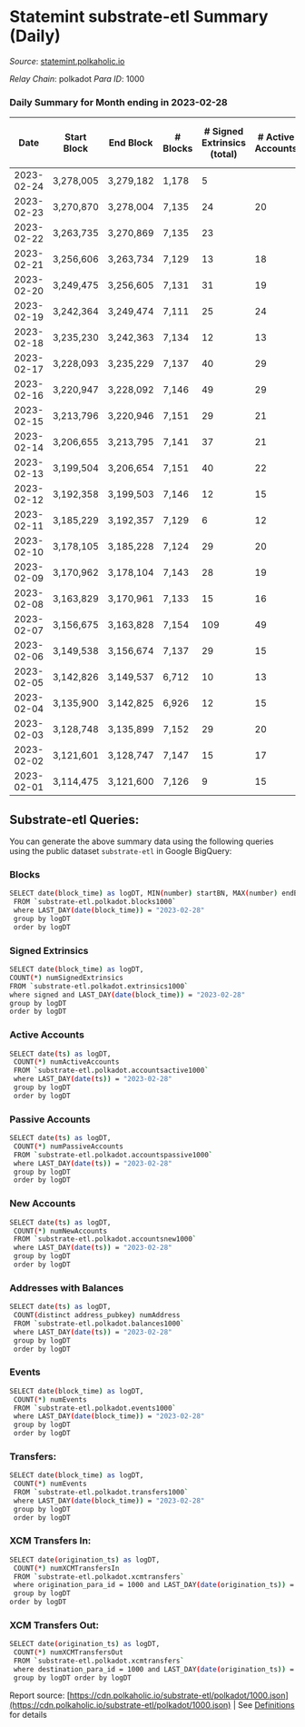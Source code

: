 # Statemint substrate-etl Summary (Daily)

_Source_: [statemint.polkaholic.io](https://statemint.polkaholic.io)

*Relay Chain*: polkadot
*Para ID*: 1000



### Daily Summary for Month ending in 2023-02-28


| Date | Start Block | End Block | # Blocks | # Signed Extrinsics (total) | # Active Accounts | # Passive | # New | # Addresses with Balances | # Events | # Transfers | # XCM Transfers In | # XCM Transfers Out | Issues | 
| ---- | ----------- | --------- | -------- | --------------------------- | ----------------- | --------- | ----- | ------------------------- | -------- | ----------- | ------------------ | ------------------- | ------ |
| 2023-02-24 | 3,278,005 | 3,279,182 | 1,178 | 5 |  |  |  |  | 2,401 | 5 ($0.76) |   |   |  |
| 2023-02-23 | 3,270,870 | 3,278,004 | 7,135 | 24 | 20 | 6 | 5 | 577 | 14,445 | 24 ($2.26) |   |   |  |
| 2023-02-22 | 3,263,735 | 3,270,869 | 7,135 | 23 |  |  |  | 572 | 14,466 | 23 ($14.99) |   |   |  |
| 2023-02-21 | 3,256,606 | 3,263,734 | 7,129 | 13 | 18 | 5 | 1 | 568 | 14,381 | 12  |   |   |  |
| 2023-02-20 | 3,249,475 | 3,256,605 | 7,131 | 31 | 19 | 5 | 4 | 567 | 14,513 | 24  |   |   |  |
| 2023-02-19 | 3,242,364 | 3,249,474 | 7,111 | 25 | 24 | 5 | 5 | 563 | 14,477 | 23 ($0.05) |   |   |  |
| 2023-02-18 | 3,235,230 | 3,242,363 | 7,134 | 12 | 13 | 2 | 3 | 558 | 14,395 | 10 ($0.80) |   |   |  |
| 2023-02-17 | 3,228,093 | 3,235,229 | 7,137 | 40 | 29 | 7 | 4 | 555 | 14,591 | 38 ($2.72) |   |   |  |
| 2023-02-16 | 3,220,947 | 3,228,092 | 7,146 | 49 | 29 | 5 | 6 | 551 | 14,649 | 38 ($0.72) | 26 ($48,991.55) | 21 ($93,876.71) |  |
| 2023-02-15 | 3,213,796 | 3,220,946 | 7,151 | 29 | 21 | 4 | 2 | 545 | 14,543 | 23 ($5.64) | 20 ($2,251.67) | 14 ($37,819.99) |  |
| 2023-02-14 | 3,206,655 | 3,213,795 | 7,141 | 37 | 21 | 6 | 3 | 543 | 14,531 | 20 ($3.66) | 18 ($2,039.26) | 10 ($2,054.96) |  |
| 2023-02-13 | 3,199,504 | 3,206,654 | 7,151 | 40 | 22 | 6 | 7 | 540 | 14,613 | 23 ($4.90) | 26 ($26,320.32) | 5 ($8,905.23) |  |
| 2023-02-12 | 3,192,358 | 3,199,503 | 7,146 | 12 | 15 | 5 | 5 | 533 | 14,454 | 11  | 20 ($122,794.27) | 7 ($136,502.35) |  |
| 2023-02-11 | 3,185,229 | 3,192,357 | 7,129 | 6 | 12 | 3 | 5 | 528 | 14,364 | 5  | 15 ($1,084.16) | 3 ($1,018.90) |  |
| 2023-02-10 | 3,178,105 | 3,185,228 | 7,124 | 29 | 20 | 3 | 4 | 523 | 14,522 | 17  | 27 ($23,523.26) | 11 ($203,686.21) |  |
| 2023-02-09 | 3,170,962 | 3,178,104 | 7,143 | 28 | 19 | 4 | 3 | 519 | 14,594 | 26  | 35 ($105,923.56) | 20 ($87,637.48) |  |
| 2023-02-08 | 3,163,829 | 3,170,961 | 7,133 | 15 | 16 | 6 | 2 | 516 | 14,371 | 14 ($0.05) | 8 ($18,052.68) | 2 ($2,027.01) |  |
| 2023-02-07 | 3,156,675 | 3,163,828 | 7,154 | 109 | 49 | 18 | 17 | 514 | 14,874 | 95 ($97.66) | 15 ($45,766.66) | 4 ($5,601.63) |  |
| 2023-02-06 | 3,149,538 | 3,156,674 | 7,137 | 29 | 15 | 19 | 497 | 497 | 14,450 | 29 ($10.46) | 3 ($17.98) | 3 ($1,083.70) |  |
| 2023-02-05 | 3,142,826 | 3,149,537 | 6,712 | 10 | 13 | 3 |  | 479 | 13,492 | 9  | 4 ($8,373.37) | 4 ($2,689.90) |  |
| 2023-02-04 | 3,135,900 | 3,142,825 | 6,926 | 12 | 15 | 3 | 478 | 478 | 13,960 | 9 ($0.13) | 12 ($318.11) | 3 ($1,780.40) |  |
| 2023-02-03 | 3,128,748 | 3,135,899 | 7,152 | 29 | 20 | 6 |  | 475 | 14,476 | 22 ($0.14) | 10 ($29,480.83) | 8 ($23,669.23) |  |
| 2023-02-02 | 3,121,601 | 3,128,747 | 7,147 | 15 | 17 | 5 |  | 475 | 14,413 | 11 ($0.66) | 11 ($57,667.51) | 3 ($7,244.82) |  |
| 2023-02-01 | 3,114,475 | 3,121,600 | 7,126 | 9 | 15 | 4 |  | 472 | 14,337 | 9  | 8 ($7,572.34) | 4 ($539.78) |  |

## Substrate-etl Queries:
You can generate the above summary data using the following queries using the public dataset `substrate-etl` in Google BigQuery:

### Blocks
```bash
SELECT date(block_time) as logDT, MIN(number) startBN, MAX(number) endBN, COUNT(*) numBlocks 
 FROM `substrate-etl.polkadot.blocks1000`  
 where LAST_DAY(date(block_time)) = "2023-02-28" 
 group by logDT 
 order by logDT
```

### Signed Extrinsics
```bash
SELECT date(block_time) as logDT, 
COUNT(*) numSignedExtrinsics 
FROM `substrate-etl.polkadot.extrinsics1000`  
where signed and LAST_DAY(date(block_time)) = "2023-02-28" 
group by logDT 
order by logDT
```

### Active Accounts
```bash
SELECT date(ts) as logDT, 
 COUNT(*) numActiveAccounts 
 FROM `substrate-etl.polkadot.accountsactive1000` 
 where LAST_DAY(date(ts)) = "2023-02-28" 
 group by logDT 
 order by logDT
```

### Passive Accounts
```bash
SELECT date(ts) as logDT, 
 COUNT(*) numPassiveAccounts 
 FROM `substrate-etl.polkadot.accountspassive1000` 
 where LAST_DAY(date(ts)) = "2023-02-28" 
 group by logDT 
 order by logDT
```

### New Accounts
```bash
SELECT date(ts) as logDT, 
 COUNT(*) numNewAccounts 
 FROM `substrate-etl.polkadot.accountsnew1000` 
 where LAST_DAY(date(ts)) = "2023-02-28" 
 group by logDT
 order by logDT
```

### Addresses with Balances
```bash
SELECT date(ts) as logDT,
 COUNT(distinct address_pubkey) numAddress 
 FROM `substrate-etl.polkadot.balances1000` 
 where LAST_DAY(date(ts)) = "2023-02-28" 
 group by logDT 
 order by logDT
```

### Events
```bash
SELECT date(block_time) as logDT, 
 COUNT(*) numEvents 
 FROM `substrate-etl.polkadot.events1000` 
 where LAST_DAY(date(block_time)) = "2023-02-28" 
 group by logDT 
 order by logDT
```

### Transfers:
```bash
SELECT date(block_time) as logDT, 
 COUNT(*) numEvents 
 FROM `substrate-etl.polkadot.transfers1000` 
 where LAST_DAY(date(block_time)) = "2023-02-28" 
 group by logDT 
 order by logDT
```

### XCM Transfers In:
```bash
SELECT date(origination_ts) as logDT, 
 COUNT(*) numXCMTransfersIn 
 FROM `substrate-etl.polkadot.xcmtransfers` 
 where origination_para_id = 1000 and LAST_DAY(date(origination_ts)) = "2023-02-28" 
 group by logDT 
order by logDT
```

### XCM Transfers Out:
```bash
SELECT date(origination_ts) as logDT, 
 COUNT(*) numXCMTransfersOut 
 FROM `substrate-etl.polkadot.xcmtransfers` 
 where destination_para_id = 1000 and LAST_DAY(date(origination_ts)) = "2023-02-28" 
 group by logDT order by logDT
```


Report source: [https://cdn.polkaholic.io/substrate-etl/polkadot/1000.json](https://cdn.polkaholic.io/substrate-etl/polkadot/1000.json) | See [Definitions](/DEFINITIONS.md) for details
